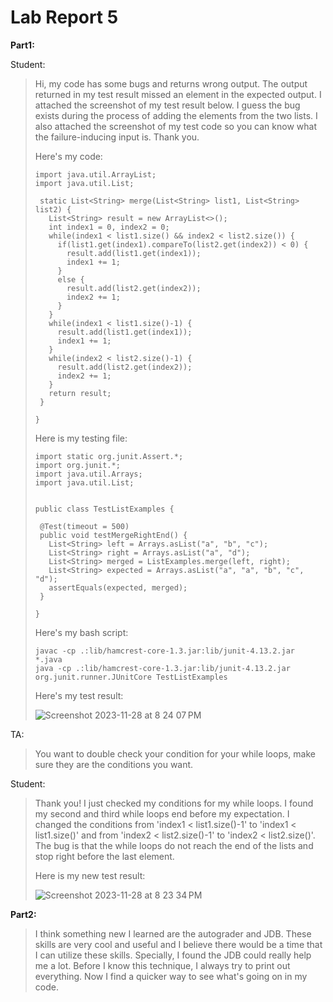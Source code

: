 # Lab Report 5
**Part1:**

Student:
>Hi, my code has some bugs and returns wrong output. The output returned in my test result missed an element in the expected output. I attached the screenshot of my test result below. I guess the bug exists during the process of adding the elements from the two lists. I also attached the screenshot of my test code so you can know what the failure-inducing input is. Thank you.
>
>Here's my code:
>```
>import java.util.ArrayList;
>import java.util.List;
>
>  static List<String> merge(List<String> list1, List<String> list2) {
>    List<String> result = new ArrayList<>();
>    int index1 = 0, index2 = 0;
>    while(index1 < list1.size() && index2 < list2.size()) {
>      if(list1.get(index1).compareTo(list2.get(index2)) < 0) {
>        result.add(list1.get(index1));
>        index1 += 1;
>      }
>      else {
>        result.add(list2.get(index2));
>        index2 += 1;
>      }
>    }
>    while(index1 < list1.size()-1) {
>      result.add(list1.get(index1));
>      index1 += 1;
>    }
>    while(index2 < list2.size()-1) {
>      result.add(list2.get(index2));
>      index2 += 1;
>    }
>    return result;
>  }
>
>}
>
>```
>Here is my testing file:
>```
>import static org.junit.Assert.*;
>import org.junit.*;
>import java.util.Arrays;
>import java.util.List;
>
>
>public class TestListExamples {
>
>  @Test(timeout = 500)
>  public void testMergeRightEnd() {
>    List<String> left = Arrays.asList("a", "b", "c");
>    List<String> right = Arrays.asList("a", "d");
>    List<String> merged = ListExamples.merge(left, right);
>    List<String> expected = Arrays.asList("a", "a", "b", "c", "d");
>    assertEquals(expected, merged);
>  }
>
>}
>```
>Here's my bash script:
>```
>javac -cp .:lib/hamcrest-core-1.3.jar:lib/junit-4.13.2.jar *.java
>java -cp .:lib/hamcrest-core-1.3.jar:lib/junit-4.13.2.jar org.junit.runner.JUnitCore TestListExamples
>```
>Here's my test result:
>
>![Screenshot 2023-11-28 at 8 24 07 PM](https://github.com/BTTT21/cse15l-lab-reports/assets/146874113/08e66f7e-bc64-4cdb-aa78-c1a8b9181ee4)

TA: 
>You want to double check your condition for your while loops, make sure they are the conditions you want.

Student:
>Thank you! I just checked my conditions for my while loops. I found my second and third while loops end before my expectation. I changed the conditions from 'index1 < list1.size()-1' to 'index1 < list1.size()' and from 'index2 < list2.size()-1' to 'index2 < list2.size()'. The bug is that the while loops do not reach the end of the lists and stop right before the last element.
>
>Here is my new test result:
>
>![Screenshot 2023-11-28 at 8 23 34 PM](https://github.com/BTTT21/cse15l-lab-reports/assets/146874113/a0e6fc27-6631-4dc1-8f9a-4fe640909b54)


**Part2:**
>I think something new I learned are the autograder and JDB. These skills are very cool and useful and I believe there would be a time that I can utilize these skills. Specially, I found the JDB could really help me a lot. Before I know this technique, I always try to print out everything. Now I find a quicker way to see what's going on in my code.
